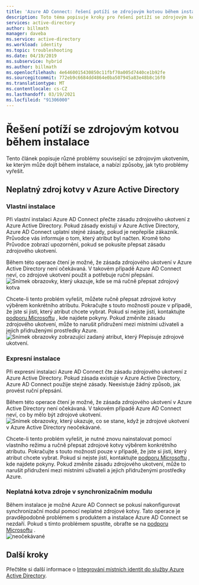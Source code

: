 ```yaml
---
title: 'Azure AD Connect: řešení potíží se zdrojovým kotvou během instalace | Microsoft Docs'
description: Toto téma popisuje kroky pro řešení potíží se zdrojovým kotvou během instalace.
services: active-directory
author: billmath
manager: daveba
ms.service: active-directory
ms.workload: identity
ms.topic: troubleshooting
ms.date: 04/19/2019
ms.subservice: hybrid
ms.author: billmath
ms.openlocfilehash: 4e6460015430850c11fbf70a005d7440ce1b92fe
ms.sourcegitcommit: 772eb9c6684dd4864e0ba507945a83e48b8c16f0
ms.translationtype: MT
ms.contentlocale: cs-CZ
ms.lasthandoff: 03/19/2021
ms.locfileid: "91306000"
---
```

# <a name="troubleshooting-source-anchor-issues-during-installation"></a>Řešení potíží se zdrojovým kotvou během instalace
Tento článek popisuje různé problémy související se zdrojovým ukotvením, ke kterým může dojít během instalace, a nabízí způsoby, jak tyto problémy vyřešit.

## <a name="invalid-source-anchor-in-azure-active-directory"></a>Neplatný zdroj kotvy v Azure Active Directory

### <a name="custom-installation"></a>Vlastní instalace

Při vlastní instalaci Azure AD Connect přečte zásadu zdrojového ukotvení z Azure Active Directory. Pokud zásady existují v Azure Active Directory, Azure AD Connect uplatní stejné zásady, pokud je nepřepíše zákazník. Průvodce vás informuje o tom, který atribut byl načten. Kromě toho Průvodce zobrazí upozornění, pokud se pokusíte přepsat zásadu zdrojového ukotvení.

Během této operace čtení je možné, že zásada zdrojového ukotvení v Azure Active Directory není očekávaná. V takovém případě Azure AD Connect neví, co zdrojové ukotvení použít a potřebuje ruční přepsání.</br>
![Snímek obrazovky, který ukazuje, kde se má ručně přepsat zdrojový kotva](media/tshoot-connect-source-anchor/source1.png)

Chcete-li tento problém vyřešit, můžete ručně přepsat zdrojové kotvy výběrem konkrétního atributu. Pokračujte s touto možností pouze v případě, že jste si jisti, který atribut chcete vybrat. Pokud si nejste jistí, kontaktujte [podporu Microsoftu](https://support.microsoft.com/contactus/) , kde najdete pokyny. Pokud změníte zásadu zdrojového ukotvení, může to narušit přidružení mezi místními uživateli a jejich přidruženými prostředky Azure.</br>
![Snímek obrazovky zobrazující zadaný atribut, který Přepisuje zdrojové ukotvení.](media/tshoot-connect-source-anchor/source2.png)

### <a name="express-installation"></a>Expresní instalace
Při expresní instalaci Azure AD Connect čte zásadu zdrojového ukotvení z Azure Active Directory. Pokud zásada existuje v Azure Active Directory, Azure AD Connect použije stejné zásady. Neexistuje žádný způsob, jak provést ruční přepsání.

Během této operace čtení je možné, že zásada zdrojového ukotvení v Azure Active Directory není očekávaná. V takovém případě Azure AD Connect neví, co by mělo být zdrojové ukotvení.</br>
![Snímek obrazovky, který ukazuje, co se stane, když je zdrojové ukotvení v Azure Active Directory neočekávané.](media/tshoot-connect-source-anchor/source3.png)

Chcete-li tento problém vyřešit, je nutné znovu nainstalovat pomocí vlastního režimu a ručně přepsat zdrojové kotvy výběrem konkrétního atributu. Pokračujte s touto možností pouze v případě, že jste si jisti, který atribut chcete vybrat. Pokud si nejste jistí, kontaktujte [podporu Microsoftu](https://support.microsoft.com/contactus/) , kde najdete pokyny. Pokud změníte zásadu zdrojového ukotvení, může to narušit přidružení mezi místními uživateli a jejich přidruženými prostředky Azure.

### <a name="invalid-source-anchor-in-sync-engine"></a>Neplatná kotva zdroje v synchronizačním modulu
Během instalace je možné Azure AD Connect se pokusí nakonfigurovat synchronizační modul pomocí neplatné zdrojové kotvy. Tato operace je pravděpodobně problémem s produktem a instalace Azure AD Connect se nezdaří. Pokud s tímto problémem spustíte, obraťte se na [podporu Microsoftu](https://support.microsoft.com/contactus/) .</br>
![neočekávané](media/tshoot-connect-source-anchor/source4.png)


## <a name="next-steps"></a>Další kroky
Přečtěte si další informace o [Integrování místních identit do služby Azure Active Directory](whatis-hybrid-identity.md).
